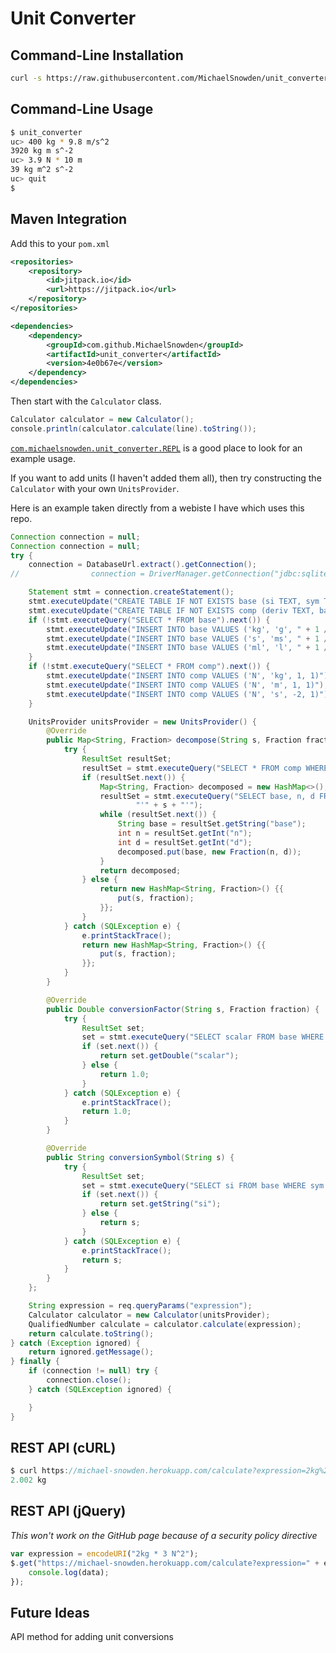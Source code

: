# Unit Converter

## Command-Line Installation
```bash
curl -s https://raw.githubusercontent.com/MichaelSnowden/unit_converter/master/install.sh | sh
```

## Command-Line Usage
```bash
$ unit_converter
uc> 400 kg * 9.8 m/s^2
3920 kg m s^-2
uc> 3.9 N * 10 m
39 kg m^2 s^-2
uc> quit
$
```

## Maven Integration
Add this to your `pom.xml`
```xml
<repositories>
    <repository>
        <id>jitpack.io</id>
        <url>https://jitpack.io</url>
    </repository>
</repositories>

<dependencies>
    <dependency>
        <groupId>com.github.MichaelSnowden</groupId>
        <artifactId>unit_converter</artifactId>
        <version>4e0b67e</version>
    </dependency>
</dependencies>
```

Then start with the `Calculator` class.

```java
Calculator calculator = new Calculator();
console.println(calculator.calculate(line).toString());
```

[`com.michaelsnowden.unit_converter.REPL`](https://github.com/MichaelSnowden/unit_converter/blob/master/src/main/java/com/michaelsnowden/unit_converter/REPL.java) is a good place to look for an example usage.

If you want to add units (I haven't added them all), then try constructing the `Calculator` with your own `UnitsProvider`.

Here is an example taken directly from a webiste I have which uses this repo.

```java
Connection connection = null;
Connection connection = null;
try {
    connection = DatabaseUrl.extract().getConnection();
//                connection = DriverManager.getConnection("jdbc:sqlite:test.db");

    Statement stmt = connection.createStatement();
    stmt.executeUpdate("CREATE TABLE IF NOT EXISTS base (si TEXT, sym TEXT, scalar REAL)");
    stmt.executeUpdate("CREATE TABLE IF NOT EXISTS comp (deriv TEXT, base TEXT, n INT , d INT)");
    if (!stmt.executeQuery("SELECT * FROM base").next()) {
        stmt.executeUpdate("INSERT INTO base VALUES ('kg', 'g', " + 1 / 1000.0 + ")");
        stmt.executeUpdate("INSERT INTO base VALUES ('s', 'ms', " + 1 / 1000.0 + ")");
        stmt.executeUpdate("INSERT INTO base VALUES ('ml', 'l', " + 1 / 1000.0 + ")");
    }
    if (!stmt.executeQuery("SELECT * FROM comp").next()) {
        stmt.executeUpdate("INSERT INTO comp VALUES ('N', 'kg', 1, 1)");
        stmt.executeUpdate("INSERT INTO comp VALUES ('N', 'm', 1, 1)");
        stmt.executeUpdate("INSERT INTO comp VALUES ('N', 's', -2, 1)");
    }

    UnitsProvider unitsProvider = new UnitsProvider() {
        @Override
        public Map<String, Fraction> decompose(String s, Fraction fraction) {
            try {
                ResultSet resultSet;
                resultSet = stmt.executeQuery("SELECT * FROM comp WHERE deriv = '" + s + "'");
                if (resultSet.next()) {
                    Map<String, Fraction> decomposed = new HashMap<>();
                    resultSet = stmt.executeQuery("SELECT base, n, d FROM comp WHERE deriv = " +
                            "'" + s + "'");
                    while (resultSet.next()) {
                        String base = resultSet.getString("base");
                        int n = resultSet.getInt("n");
                        int d = resultSet.getInt("d");
                        decomposed.put(base, new Fraction(n, d));
                    }
                    return decomposed;
                } else {
                    return new HashMap<String, Fraction>() {{
                        put(s, fraction);
                    }};
                }
            } catch (SQLException e) {
                e.printStackTrace();
                return new HashMap<String, Fraction>() {{
                    put(s, fraction);
                }};
            }
        }

        @Override
        public Double conversionFactor(String s, Fraction fraction) {
            try {
                ResultSet set;
                set = stmt.executeQuery("SELECT scalar FROM base WHERE sym = '" + s + "'");
                if (set.next()) {
                    return set.getDouble("scalar");
                } else {
                    return 1.0;
                }
            } catch (SQLException e) {
                e.printStackTrace();
                return 1.0;
            }
        }

        @Override
        public String conversionSymbol(String s) {
            try {
                ResultSet set;
                set = stmt.executeQuery("SELECT si FROM base WHERE sym = '" + s + "'");
                if (set.next()) {
                    return set.getString("si");
                } else {
                    return s;
                }
            } catch (SQLException e) {
                e.printStackTrace();
                return s;
            }
        }
    };

    String expression = req.queryParams("expression");
    Calculator calculator = new Calculator(unitsProvider);
    QualifiedNumber calculate = calculator.calculate(expression);
    return calculate.toString();
} catch (Exception ignored) {
    return ignored.getMessage();
} finally {
    if (connection != null) try {
        connection.close();
    } catch (SQLException ignored) {

    }
}
```

## REST API (cURL)
```javascript
$ curl https://michael-snowden.herokuapp.com/calculate?expression=2kg%20%2B%202g
2.002 kg
```

## REST API (jQuery)
*This won't work on the GitHub page because of a security policy directive*
```javascript
var expression = encodeURI("2kg * 3 N^2");
$.get("https://michael-snowden.herokuapp.com/calculate?expression=" + expression, function (data) {
    console.log(data);
});
```

## Future Ideas
API method for adding unit conversions
